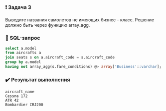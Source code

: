 ### :exclamation: Задача 3
Выведите названия самолетов не имеющих бизнес - класс. Решение должно быть через функцию array_agg.

### :paperclip: SQL-запрос
```sql
select a.model 
from aircrafts a
join seats s on a.aircraft_code = s.aircraft_code
group by a.model
having not array_agg(s.fare_conditions) @> array['Business'::varchar];
```
### :heavy_check_mark: Результат выполнения
```csv
aircraft_name
Cessna 172
ATR 42
Bombardier CRJ200
```
